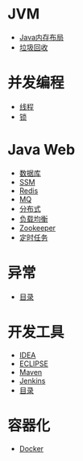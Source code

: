 # JVM
- <a href="content/jvm/Java内存布局.md">Java内存布局</a>
- <a href="content/jvm/gc.md">垃圾回收</a>

# 并发编程
- <a href="content/concurrent/threads.md">线程</a>
- <a href="content/concurrent/lock.md">锁</a>

# Java Web
- <a href="content/JavaWeb/db.md">数据库</a>
- <a href="content/JavaWeb/ssm.md">SSM</a>
- <a href="content/JavaWeb/redis.md">Redis</a>
- <a href="content/JavaWeb/mq.md">MQ</a>
- <a href="content/JavaWeb/distribution.md">分布式</a>
- <a href="content/JavaWeb/LB.md">负载均衡</a>
- <a href="content/JavaWeb/zookeeper.md">Zookeeper</a>
- <a href="content/JavaWeb/scheduler.md">定时任务</a>

# 异常
- <a href="content/exceptions.md">目录</a>

# 开发工具
- <a href="content/utils/idea.md">IDEA</a>
- <a href="content/utils/eclipse.md">ECLIPSE</a>
- <a href="content/utils/maven.md">Maven</a>
- <a href="content/utils/jenkins.md">Jenkins</a>
- <a href="content/utils/elk.md">目录</a>

# 容器化
- <a href="content/container/docker.md">Docker</a>
